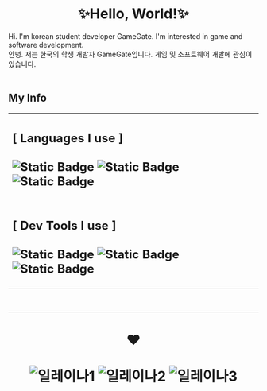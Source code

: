 <h1 align="center">✨Hello, World!✨</h1>
<t>Hi. I'm korean student developer GameGate. I'm interested in game and software development.<br>
안녕. 저는 한국의 학생 개발자 GameGate입니다. 게임 및 소프트웨어 개발에 관심이 있습니다.</t>
<br><br>
<h2>My Info</h2>
<table align="center">
  <tr>
    <td width="2000">
      <h2>[ Languages I use ]
        <br>
        <br>
        <img alt="Static Badge" src="https://img.shields.io/badge/C-blue?logo=c">
        <img alt="Static Badge" src="https://img.shields.io/badge/C%23-darkviolet?logo=csharp">
        <img alt="Static Badge" src="https://img.shields.io/badge/Python-gold?logo=python">
        <br>
      </h2>
    </td>
  </tr>
  <tr>
    <td width="2000">
      <h2>[ Dev Tools I use ]
        <br>
        <br>
        <img alt="Static Badge" src="https://img.shields.io/badge/Visual_Studio-%235C2D91?logo=visualstudio">
        <img alt="Static Badge" src="https://img.shields.io/badge/Visual_Studio_Code-%23007ACC?logo=visualstudio">
         <img alt="Static Badge" src="https://img.shields.io/badge/Unity-black?logo=unity">
        <br>
      </h2>
    </td>
  </tr>
</table>
<br><hr size="5">
<div align="center">
  <h1>❤️
    <br>
    <br>
    <img src="https://drive.google.com/uc?id=1K8yw_ZqPFy9xn1oNZBxSni8v4CgxLOgs" alt="일레이나1">
    <img src="https://drive.google.com/uc?id=1bReMuv6a3_IRUSiapEh1A3oEcm8oyPCC" alt="일레이나2">
    <img src="https://drive.google.com/uc?id=1mDdNh9JCzKYkxZRsVm-4Enr19GGpWTJW" alt="일레이나3">
   </h1>
</div>
